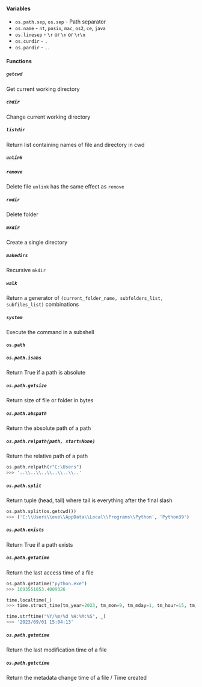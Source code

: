 #### Variables
- `os.path.sep`, `os.sep` - Path separator
- `os.name` -  `nt`, `posix`, `mac`, `os2`, `ce`, `java`
- `os.linesep` - `\r` or `\n` or `\r\n`
- `os.curdir` - `.`
- `os.pardir` - `..`

#### Functions

##### `getcwd`
Get current working directory

##### `chdir`
Change current working directory

##### `listdir`
Return list containing names of file and directory in cwd

##### `unlink`
##### `remove`
Delete file
`unlink` has the same effect as `remove`

##### `rmdir`
Delete folder

##### `mkdir`
Create a single directory

##### `makedirs`
Recursive `mkdir`

##### `walk`
Return a generator of `(current_folder_name, subfolders_list, subfiles_list)` combinations

##### `system`
Execute the command in a subshell

#### `os.path`

##### `os.path.isabs`
Return True if a path is absolute

##### `os.path.getsize`
Return size of file or folder in bytes

##### `os.path.abspath`
Return the absolute path of a path

##### `os.path.relpath(path, start=None)`
Return the relative path of a path

```python
os.path.relpath(r"C:\Users")
>>> '..\\..\\..\\..\\..\\..'
```

##### `os.path.split`
Return tuple (head, tail) where tail is everything after the final slash
```python
os.path.split(os.getcwd())
>>> ('C:\\Users\\eve\\AppData\\Local\\Programs\\Python', 'Python39')
```

##### `os.path.exists`
Return True if a path exists

##### `os.path.getatime`
Return the last access time of a file
```python
os.path.getatime("python.exe")
>>> 1693551853.4009326

time.localtime(_)
>>> time.struct_time(tm_year=2023, tm_mon=9, tm_mday=1, tm_hour=15, tm_min=4, tm_sec=13, tm_wday=4, tm_yday=244, tm_isdst=0)

time.strftime("%Y/%m/%d %H:%M:%S", _)
>>> '2023/09/01 15:04:13'
```

##### `os.path.getmtime`
Return the last modification time of a file

##### `os.path.getctime`
Return the metadata change time of a file / Time created


